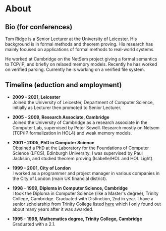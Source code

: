 # About

## Bio (for conferences)

Tom Ridge is a Senior Lecturer at the University of Leicester. His
background is in formal methods and theorem proving. His research has
mainly focused on applications of formal methods to real-world
systems. 

He worked at Cambridge on the NetSem project giving a formal semantics
to TCP/IP, and briefly on relaxed memory models. Recently he has
worked on verified parsing. Currently he is working on a verified file
system.


## Timeline (eduction and employment)

  * **2009 - 2021, Leicester**  
    Joined the University of Leicester, Department of Computer
    Science, initially as Lecturer then promoted to Senior Lecturer.

  * **2005 - 2009, Research Associate, Cambridge**  
    Joined the University of Cambridge as a research associate in the
    Computer Lab, supervised by Peter Sewell. Research mostly on
    Netsem (TCP/IP formalization in HOL4) and weak memory models.

  * **2001 - 2005, PhD in Computer Science**  
    Obtained a PhD at the Laboratory for the Foundations of Computer
    Science (LFCS), Edinburgh University. I was supervised by Paul
    Jackson, and studied theorem proving (Isabelle/HOL and HOL Light).
    
  * **1999 - 2001, City of London**  
    I worked as a programmer and project manager in various companies
    in the City of London (main UK financial district).

  * **1998 - 1999, Diploma in Computer Science, Cambridge**  
    I took the Diploma in Computer Science (like a Master's degree),
    Trinity College, Cambridge. Graduated with Distinction, 2nd in
    year. I have a senior scholarship from Trinity College listed
    [here](http://www.admin.cam.ac.uk/reporter/1999-2000/weekly/5787/22.html)
    which I only found out about many years after it was awarded.

  * **1995 - 1998, Mathematics degree, Trinity College, Cambridge**  
    Graduated with a 2.1.




